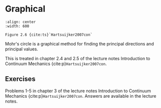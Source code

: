 ```{index} Mohr's circle
```

# Graphical

```{figure} ./graphical_data/image.png
:align: center
:width: 600

Figure 2.6 {cite:ts}`Hartsuijker2007con`
```

Mohr's circle is a graphical method for finding the principal directions and principal values.

This is treated in chapter 2.4 and 2.5 of the lecture notes Introduction to Continuum Mechanics {cite:p}`Hartsuijker2007con`.

## Exercises
Problems 1-5 in chapter 3 of the lecture notes Introduction to Continuum Mechanics {cite:p}`Hartsuijker2007con`. Answers are available in the lecture notes.